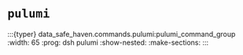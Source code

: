 # `pulumi`

:::{typer} data_safe_haven.commands.pulumi:pulumi_command_group
:width: 65
:prog: dsh pulumi
:show-nested:
:make-sections:
:::
